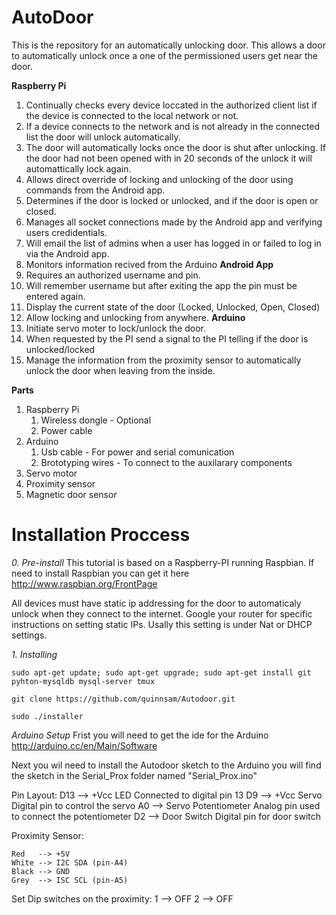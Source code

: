 AutoDoor
========
This is the repository for an automatically unlocking door. This allows a door to automatically unlock once a one of the permissioned users get near the door. 

**Raspberry Pi**
  1. Continually checks every device loccated in the authorized client list if the device is connected to the local network or not.
  2. If a device connects to the network and is not already in the connected list the door will unlock automatically.
  3. The door will automatically locks once the door is shut after unlocking. If the door had not been opened with in 20 seconds of the unlock it will automattically lock again.
  4. Allows direct override of locking and unlocking of the door using commands from the Android app.
  5. Determines if the door is locked or unlocked, and if the door is open or closed.
  6. Manages all socket connections made by the Android app and verifying users credidentials.
  7. Will email the list of admins when a user has logged in or failed to log in via the Android app.
  8. Monitors information recived from the Arduino
**Android App**
  1. Requires an authorized username and pin.
  2. Will remember username but after exiting the app the pin must be entered again.
  3. Display the current state of the door (Locked, Unlocked, Open, Closed)
  4. Allow locking and unlocking from anywhere.
**Arduino**
  1. Initiate servo moter to lock/unlock the door.
  2. When requested by the PI send a signal to the PI telling if the door is unlocked/locked
  3. Manage the information from the proximity sensor to automatically unlock the door when leaving from the inside.

**Parts**
  1. Raspberry Pi
     1. Wireless dongle - Optional
     2. Power cable
  2. Arduino
     1. Usb cable - For power and serial comunication
     2. Brototyping wires - To connect to the auxilarary components
  3. Servo motor
  4. Proximity sensor
  5. Magnetic door sensor

**Installation Proccess**
=========================
*0. Pre-install*
This tutorial is based on a Raspberry-PI running Raspbian.
If need to install Raspbian you can get it here 
    http://www.raspbian.org/FrontPage

All devices must have static ip addressing for the door to automaticaly unlock when they connect to the internet.
Google your router for specific instructions on setting static IPs. Usally this setting is under Nat or DHCP settings.

*1. Installing*

    sudo apt-get update; sudo apt-get upgrade; sudo apt-get install git pyhton-mysqldb mysql-server tmux

    git clone https://github.com/quinnsam/Autodoor.git

    sudo ./installer

*Arduino Setup*
Frist you will need to get the ide for the Arduino
    http://arduino.cc/en/Main/Software

Next you wil need to install the Autodoor sketch to the Arduino you will find the sketch in the 
Serial_Prox folder named "Serial_Prox.ino"

Pin Layout:
    D13 --> +Vcc LED                    Connected to digital pin 13
    D9  --> +Vcc Servo                  Digital pin to control the servo
    A0  --> Servo Potentiometer 		Analog pin used to connect the potentiometer
    D2  --> Door Switch                 Digital pin for door switch

Proximity Sensor:

    Red   --> +5V
    White --> I2C SDA (pin-A4)
    Black --> GND
    Grey  --> ISC SCL (pin-A5)

Set Dip switches on the proximity:
    1 --> OFF
    2 --> OFF


